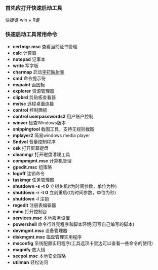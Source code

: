 ### 首先应打开快速启动工具
快捷键 win + R键
### 快速启动工具常用命令
- **certmgr.msc**  查看当前证书管理
- **calc** 计算器
- **notepad** 记事本
- **write** 写字板
- **charmap** 启动[字符映射表](https://www.baidu.com/s?wd=%E5%AD%97%E7%AC%A6%E6%98%A0%E5%B0%84%E8%A1%A8&tn=SE_PcZhidaonwhc_ngpagmjz&rsv_dl=gh_pc_zhidao)
- **cmd** 命令提示符
- **mspaint** 画图板
- **explorer** 资源管理器
- **clipbrd** 剪贴板查看器
- **mstsc** 远程桌面连接
- **control** 控制面板
- **control userpasswords2** 用户账户控制
- **winver** 检查Windows版本
- **snippingtool** 截图工具，支持无规则截图
- **mplayer2** 简易windows media player
- **Sndvol** 音量控制程序
- **osk** 打开屏幕键盘
- **cleanmgr** 打开磁盘清理工具
- **compmgmt.msc** 计算机管理
- **gpedit.msc** 组策略
- **logoff** 注销命令
- **taskmgr** 任务管理器
- **shutdown -s -t 0** 立刻关机(t为时间参数，单位为秒)
- **shutdown -r -t 0** 立刻重启(t为时间参数，单位为秒)
- **shutdown -l** 注销
- **regedit** 注册表编辑器
- **mmc** 打开控制台
- **services.msc** 本地服务设置
- **powershell** 命令行外壳程序和脚本环境(可写自己编写的脚本)
- **devmgmt.msc** 设备管理器
- **diskmgmt.msc** 磁盘管理实用程序
- **msconfig** 系统配置实用程序(工具选项卡里边可以查看一些命令的使用)
- **magnify** 放大镜
- **secpol.msc** 本地安全策略
- **utilman** 轻松访问